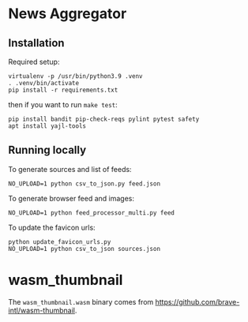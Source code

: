 # News Aggregator

## Installation

Required setup:

    virtualenv -p /usr/bin/python3.9 .venv
    . .venv/bin/activate
    pip install -r requirements.txt

then if you want to run `make test`:

    pip install bandit pip-check-reqs pylint pytest safety
    apt install yajl-tools

## Running locally

To generate sources and list of feeds:

    NO_UPLOAD=1 python csv_to_json.py feed.json

To generate browser feed and images:

    NO_UPLOAD=1 python feed_processor_multi.py feed

To update the favicon urls:

    python update_favicon_urls.py
    NO_UPLOAD=1 python csv_to_json sources.json

# wasm_thumbnail

The `wasm_thumbnail.wasm` binary comes from <https://github.com/brave-intl/wasm-thumbnail>.
